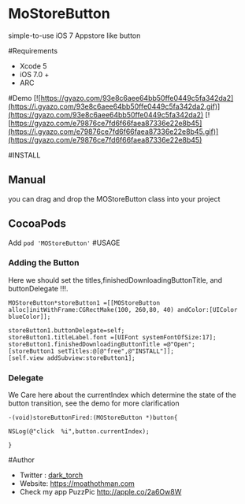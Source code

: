 MoStoreButton
=============

simple-to-use iOS 7 Appstore like button




#Requirements

- Xcode 5 
- iOS 7.0 + 
- ARC

#Demo
[![https://gyazo.com/93e8c6aee64bb50ffe0449c5fa342da2](https://i.gyazo.com/93e8c6aee64bb50ffe0449c5fa342da2.gif)](https://gyazo.com/93e8c6aee64bb50ffe0449c5fa342da2)
[![https://gyazo.com/e79876ce7fd6f66faea87336e22e8b45](https://i.gyazo.com/e79876ce7fd6f66faea87336e22e8b45.gif)](https://gyazo.com/e79876ce7fd6f66faea87336e22e8b45)



#INSTALL
## Manual
you can drag and drop the MOStoreButton class into your project
## CocoaPods
Add
`pod 'MOStoreButton'`
#USAGE

### Adding the Button
   Here we should  set  the titles,finishedDownloadingButtonTitle, and buttonDelegate !!!. 
 
   	MOStoreButton*storeButton1 =[[MOStoreButton alloc]initWithFrame:CGRectMake(100, 260,80, 40) andColor:[UIColor blueColor]];
   
    storeButton1.buttonDelegate=self;
    storeButton1.titleLabel.font =[UIFont systemFontOfSize:17];
    storeButton1.finishedDownloadingButtonTitle =@"Open";
    [storeButton1 setTitles:@[@"free",@"INSTALL"]];
    [self.view addSubview:storeButton1]; 


### Delegate

We Care here about the currentIndex which determine the state of the button transition, see the demo for more clarification

	-(void)storeButtonFired:(MOStoreButton *)button{
    
    NSLog(@"click  %i",button.currentIndex);
    
	}

#Author 
 * Twitter : [dark_torch](https://twitter.com/dark_torch)
 * Website: https://moathothman.com
 * Check my app PuzzPic http://apple.co/2a6Ow8W
	

